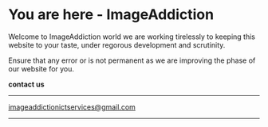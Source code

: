 You are here - ImageAddiction
=======

Welcome to ImageAddiction world we are working tirelessly to keeping this website to your taste, under regorous development and scrutinity. 

Ensure that any error or is not permanent as we are  improving the phase of our website for you.

**contact us** 
____
imageaddictionictservices@gmail.com
____